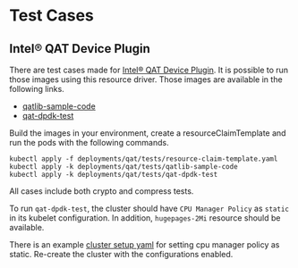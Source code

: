 # Test Cases

## Intel® QAT Device Plugin
There are test cases made for [Intel® QAT Device Plugin](https://github.com/intel/intel-device-plugins-for-kubernetes/blob/main/cmd/qat_plugin/README.md).
It is possible to run those images using this resource driver. Those images are
available in the following links.

- [qatlib-sample-code](https://github.com/intel/intel-device-plugins-for-kubernetes/tree/main/demo/openssl-qat-engine)
- [qat-dpdk-test](https://github.com/intel/intel-device-plugins-for-kubernetes/tree/main/demo/crypto-perf)

Build the images in your environment, create a resourceClaimTemplate and run
the pods with the following commands.
```
kubectl apply -f deployments/qat/tests/resource-claim-template.yaml
kubectl apply -k deployments/qat/tests/qatlib-sample-code
kubectl apply -k deployments/qat/tests/qat-dpdk-test
```
All cases include both crypto and compress tests.

To run `qat-dpdk-test`, the cluster should have `CPU Manager Policy` as `static`
in its kubelet configuration. In addition, `hugepages-2Mi` resource should be
available.

There is an example [cluster setup yaml](../../deployments/qat/tests/qat-dpdk-test/modified-cluster-setup.yaml)
for setting cpu manager policy as static. Re-create the cluster with the
configurations enabled.
